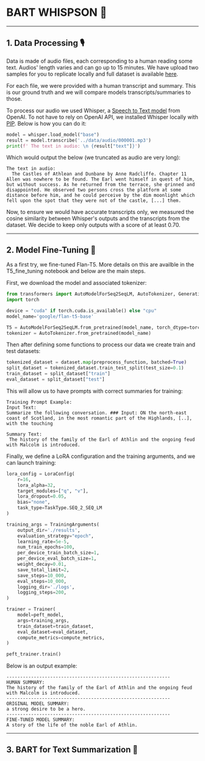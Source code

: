 # BART WHISPSON :robot:

---

## 1. Data Processing :studio_microphone:

Data is made of audio files, each corresponding to a human reading some text. Audios' length varies and can go up to 15 minutes. We have upload two samples for you to replicate locally and full dataset is available [here](https://www.kaggle.com/datasets/nfedorov/audio-summarization).

For each file, we were provided with a human transcript and summary. This is our ground truth and we will compare models transcripts/summaries to those.

To process our audio we used Whisper, a [Speech to Text model](https://platform.openai.com/docs/guides/speech-to-text) from OpenAI. To not have to rely on OpenAI API, we installed Whisper locally with [PIP](https://pypi.org/project/openai-whisper/).
Below is how you can do it:

```python
model = whisper.load_model("base")
result = model.transcribe('../data/audio/000001.mp3')
print(f' The text in audio: \n {result["text"]}')
```

Which would output the below (we truncated as audio are very long):
```
The text in audio: 
  The Castles of Athlean and Dunbane by Anne Radcliffe. Chapter 11 Allen was nowhere to be found. The Earl went himself in quest of him, but without success. As he returned from the terrace, she grinned and disappointed. He observed two persons cross the platform at some distance before him, and he could perceive by the dim moonlight which fell upon the spot that they were not of the castle, [...] them.
```

Now, to ensure we would have accurate transcripts only, we measured the cosine similarity between Whisper's outputs and the transcripts from the dataset. We decide to keep only outputs with a score of at least 0.70.

---

## 2. Model Fine-Tuning :telescope:

As a first try, we fine-tuned Flan-T5. More details on this are availble in the T5_fine_tuning notebook and below are the main steps.

First, we download the model and associated tokenizer:

```python
from transformers import AutoModelForSeq2SeqLM, AutoTokenizer, GenerationConfig, TrainingArguments, Trainer
import torch

device = "cuda" if torch.cuda.is_available() else "cpu"
model_name='google/flan-t5-base'

T5 = AutoModelForSeq2SeqLM.from_pretrained(model_name, torch_dtype=torch.bfloat16).to(device)
tokenizer = AutoTokenizer.from_pretrained(model_name)
```

Then after defining some functions to process our data we create train and test datasets:

```python
tokenized_dataset = dataset.map(preprocess_function, batched=True)
split_dataset = tokenized_dataset.train_test_split(test_size=0.1)
train_dataset = split_dataset["train"]
eval_dataset = split_dataset["test"]
```

This will allow us to have prompts with correct summaries for training:

```
Training Prompt Example:
Input Text:
Summarize the following conversation. ### Input: ON the north-east coast of Scotland, in the most romantic part of the Highlands, [..], with the touching

Summary Text:
 The history of the family of the Earl of Athlin and the ongoing feud with Malcolm is introduced. 
```

Finally, we define a LoRA configuration and the training arguments, and we can launch training:

```python
lora_config = LoraConfig(
    r=16,
    lora_alpha=32,
    target_modules=["q", "v"],
    lora_dropout=0.05,
    bias="none",
    task_type=TaskType.SEQ_2_SEQ_LM
)

training_args = TrainingArguments(
    output_dir='./results',
    evaluation_strategy="epoch",
    learning_rate=5e-5,
    num_train_epochs=100,
    per_device_train_batch_size=1,
    per_device_eval_batch_size=1,
    weight_decay=0.01,
    save_total_limit=2,
    save_steps=10_000,
    eval_steps=10_000,
    logging_dir='./logs',
    logging_steps=200,
)

trainer = Trainer(
    model=peft_model,
    args=training_args,
    train_dataset=train_dataset,
    eval_dataset=eval_dataset,
    compute_metrics=compute_metrics,
)

peft_trainer.train()
```

Below is  an output example:

```
------------------------------------------------------------
HUMAN SUMMARY:
The history of the family of the Earl of Athlin and the ongoing feud with Malcolm is introduced.      
------------------------------------------------------------
ORIGINAL MODEL SUMMARY:
a strong desire to be a hero.
------------------------------------------------------------
FINE-TUNED MODEL SUMMARY:
A story of the life of the noble Earl of Athlin.
```

---

## 3. BART for Text Summarization :satellite:


